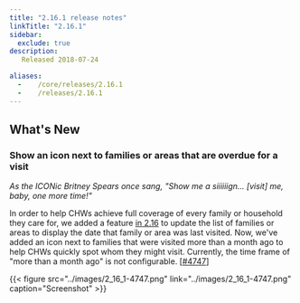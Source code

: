 ```yaml
---
title: "2.16.1 release notes"
linkTitle: "2.16.1"
sidebar:
  exclude: true
description:
   Released 2018-07-24

aliases:
  -    /core/releases/2.16.1
  -    /releases/2.16.1
---
```


## What's New

### Show an icon next to families or areas that are overdue for a visit

_As the ICONic Britney Spears once sang, "Show me a siiiiiign… [visit] me, baby, one more time!"_

In order to help CHWs achieve full coverage of every family or household they care for, we added a feature [in 2.16](https://docs.google.com/document/d/1pPk6FAuLUPKUYnCRgruPk6Lh5IeWzu6IPD1KTFOi6YQ/edit#heading=h.1mauws8bn005) to update the list of families or areas to display the date that family or area was last visited. Now, we've added an icon next to families that were visited more than a month ago to help CHWs quickly spot whom they might visit. Currently, the time frame of "more than a month ago" is not configurable. [[#4747](https://github.com/medic/cht-core/issues/4747)]

{{< figure src="../images/2_16_1-4747.png" link="../images/2_16_1-4747.png" caption="Screenshot" >}}

